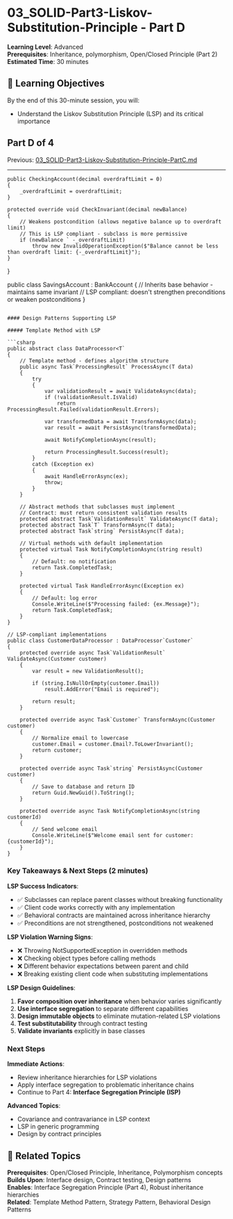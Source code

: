 # 03_SOLID-Part3-Liskov-Substitution-Principle - Part D

**Learning Level**: Advanced  
**Prerequisites**: Inheritance, polymorphism, Open/Closed Principle (Part 2)  
**Estimated Time**: 30 minutes  

## 🎯 Learning Objectives

By the end of this 30-minute session, you will:

- Understand the Liskov Substitution Principle (LSP) and its critical importance

## Part D of 4

Previous: [03_SOLID-Part3-Liskov-Substitution-Principle-PartC.md](03_SOLID-Part3-Liskov-Substitution-Principle-PartC.md)

---

    public CheckingAccount(decimal overdraftLimit = 0)
    {
        _overdraftLimit = overdraftLimit;
    }
    
    protected override void CheckInvariant(decimal newBalance)
    {
        // Weakens postcondition (allows negative balance up to overdraft limit)
        // This is LSP compliant - subclass is more permissive
        if (newBalance ` -_overdraftLimit)
            throw new InvalidOperationException($"Balance cannot be less than overdraft limit: {-_overdraftLimit}");
    }
}

public class SavingsAccount : BankAccount
{
    // Inherits base behavior - maintains same invariant
    // LSP compliant: doesn't strengthen preconditions or weaken postconditions
}

```

#### Design Patterns Supporting LSP

##### Template Method with LSP

```csharp
public abstract class DataProcessor<T`
{
    // Template method - defines algorithm structure
    public async Task`ProcessingResult` ProcessAsync(T data)
    {
        try
        {
            var validationResult = await ValidateAsync(data);
            if (!validationResult.IsValid)
                return ProcessingResult.Failed(validationResult.Errors);
                
            var transformedData = await TransformAsync(data);
            var result = await PersistAsync(transformedData);
            
            await NotifyCompletionAsync(result);
            
            return ProcessingResult.Success(result);
        }
        catch (Exception ex)
        {
            await HandleErrorAsync(ex);
            throw;
        }
    }
    
    // Abstract methods that subclasses must implement
    // Contract: must return consistent validation results
    protected abstract Task`ValidationResult` ValidateAsync(T data);
    protected abstract Task`T` TransformAsync(T data);
    protected abstract Task`string` PersistAsync(T data);
    
    // Virtual methods with default implementation
    protected virtual Task NotifyCompletionAsync(string result)
    {
        // Default: no notification
        return Task.CompletedTask;
    }
    
    protected virtual Task HandleErrorAsync(Exception ex)
    {
        // Default: log error
        Console.WriteLine($"Processing failed: {ex.Message}");
        return Task.CompletedTask;
    }
}

// LSP-compliant implementations
public class CustomerDataProcessor : DataProcessor`Customer`
{
    protected override async Task`ValidationResult` ValidateAsync(Customer customer)
    {
        var result = new ValidationResult();
        
        if (string.IsNullOrEmpty(customer.Email))
            result.AddError("Email is required");
            
        return result;
    }
    
    protected override async Task`Customer` TransformAsync(Customer customer)
    {
        // Normalize email to lowercase
        customer.Email = customer.Email?.ToLowerInvariant();
        return customer;
    }
    
    protected override async Task`string` PersistAsync(Customer customer)
    {
        // Save to database and return ID
        return Guid.NewGuid().ToString();
    }
    
    protected override async Task NotifyCompletionAsync(string customerId)
    {
        // Send welcome email
        Console.WriteLine($"Welcome email sent for customer: {customerId}");
    }
}
```

### Key Takeaways & Next Steps (2 minutes)

**LSP Success Indicators**:

- ✅ Subclasses can replace parent classes without breaking functionality
- ✅ Client code works correctly with any implementation
- ✅ Behavioral contracts are maintained across inheritance hierarchy
- ✅ Preconditions are not strengthened, postconditions not weakened

**LSP Violation Warning Signs**:

- ❌ Throwing NotSupportedException in overridden methods
- ❌ Checking object types before calling methods
- ❌ Different behavior expectations between parent and child
- ❌ Breaking existing client code when substituting implementations

**LSP Design Guidelines**:

1. **Favor composition over inheritance** when behavior varies significantly
2. **Use interface segregation** to separate different capabilities
3. **Design immutable objects** to eliminate mutation-related LSP violations
4. **Test substitutability** through contract testing
5. **Validate invariants** explicitly in base classes

### Next Steps

**Immediate Actions**:

- Review inheritance hierarchies for LSP violations
- Apply interface segregation to problematic inheritance chains
- Continue to Part 4: **Interface Segregation Principle (ISP)**

**Advanced Topics**:

- Covariance and contravariance in LSP context
- LSP in generic programming
- Design by contract principles

## 🔗 Related Topics

**Prerequisites**: Open/Closed Principle, Inheritance, Polymorphism concepts  
**Builds Upon**: Interface design, Contract testing, Design patterns  
**Enables**: Interface Segregation Principle (Part 4), Robust inheritance hierarchies  
**Related**: Template Method Pattern, Strategy Pattern, Behavioral Design Patterns
